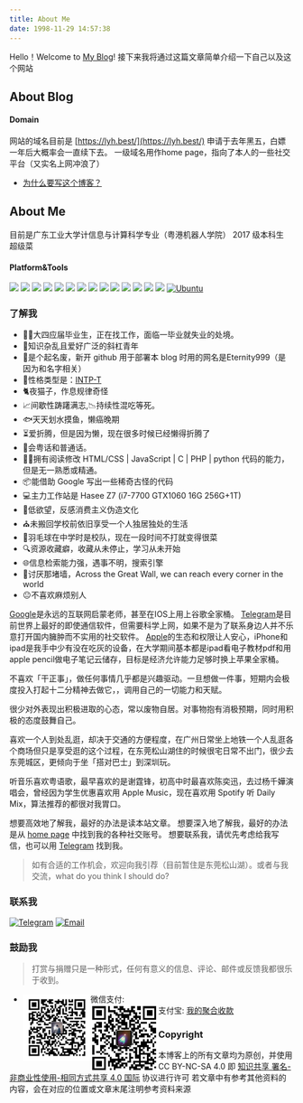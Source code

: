 ```yaml
---
title: About Me
date: 1998-11-29 14:57:38
---
```

Hello！Welcome to [My Blog](https://hexo.lyh.best/)!
接下来我将通过这篇文章简单介绍一下自己以及这个网站

## About Blog
#### Domain
网站的域名目前是 [https://lyh.best/](https://lyh.best/) 申请于去年黑五，白嫖一年后大概率会一直续下去。
一级域名用作home page，指向了本人的一些社交平台（又实名上网冲浪了）
* [为什么要写这个博客？](/19981129/HelloWorld/)

## About Me
目前是广东工业大学计信息与计算科学专业（粤港机器人学院） 2017 级本科生
超级菜
#### Platform&Tools
[![](https://img.shields.io/badge/OS-CentOS7-33aadd?style=flat-square&logo=centos&logoColor=ffffff)](https://www.centos.org/) [![](https://img.shields.io/badge/iPhone-8Plus-999999?style=flat-square&logo=apple&logoColor=ffffff)](https://www.apple.com/) [![](https://img.shields.io/badge/Windows-10-2376bc?style=flat-square&logo=windows&logoColor=ffffff)](https://www.microsoft.com/windows/get-windows-10) [![](https://img.shields.io/badge/IDE-Visual%20Studio%20Code-blue?style=flat-square&logo=visual-studio-code&logoColor=ffffff)](https://code.visualstudio.com/) [![](https://img.shields.io/badge/-Node.js-43853d?style=flat-square&logo=node.js&logoColor=ffffff)](https://nodejs.org/) [![](https://img.shields.io/badge/-PHP-777BB4?style=flat-square&logo=php&logoColor=ffffff)](https://www.php.net/) [![](https://img.shields.io/badge/-Docker-2496ED?style=flat-square&logo=docker&logoColor=ffffff)](https://www.docker.com/) [![](https://img.shields.io/badge/-HTML5-E34F26?style=flat-square&logo=html5&logoColor=white)](https://html.spec.whatwg.org/) [![](https://img.shields.io/badge/-CSS3-1572B6?style=flat-square&logo=css3&logoColor=white)](https://www.w3.org/Style/CSS/) [![](https://img.shields.io/badge/-JavaScript-f7e018?style=flat-square&logo=javascript&logoColor=white)](https://www.ecma-international.org/) [![](https://img.shields.io/badge/-Git-f05032?style=flat-square&logo=git&logoColor=white)](https://git-scm.com/) [![](https://img.shields.io/badge/-Nginx-269539?style=flat-square&logo=nginx&logoColor=ffffff)](https://nginx.org/) [![](https://img.shields.io/badge/-Linux-fcc624?style=flat-square&logo=linux&logoColor=white)](https://www.linuxfoundation.org/) [![](https://img.shields.io/badge/-RaspberryPi-C51A4A?style=flat-square&logo=Raspberry-Pi&logoColor=ffffff)](https://www.raspberrypi.org/) [![Ubuntu](https://img.shields.io/badge/-Ubuntu-E95420?style=flat-square&logo=Ubuntu&logoColor=fff)](https://ubuntu.com/)

### 了解我

* 👨‍🎓大四应届毕业生，正在找工作，面临一毕业就失业的处境。
* 👀知识杂乱且爱好广泛的斜杠青年
* 🎉是个起名废，新开 github 用于部署本 blog 时用的网名是Eternity999（是因为和名字相关）
* 🌰性格类型是：[INTP-T](https://www.16personalities.com/ch/%E4%BA%BA%E6%A0%BC%E6%B5%8B%E8%AF%95)
* 🐈夜猫子，作息规律奇怪
* 📈间歇性踌躇满志,📉持续性混吃等死。
* 🐟天天划水摸鱼，懒癌晚期
* ⏳爱折腾，但是因为懒，现在很多时候已经懒得折腾了
* 💬会粤话和普通话。
* 🤦‍♂️拥有阅读修改 HTML/CSS | JavaScript | C | PHP | python 代码的能力，但是无一熟悉或精通。
* 📦能借助 Google 写出一些稀奇古怪的代码
* 💻主力工作站是 Hasee Z7 (i7-7700 GTX1060 16G 256G+1T)
* 🛒低欲望，反感消费主义伪造文化
* ⛪未搬回学校前依旧享受一个人独居独处的生活
* 🏸羽毛球在中学时是校队，现在一段时间不打就变得很菜
* 🔍资源收藏癖，收藏从未停止，学习从未开始
* 🌐信息检索能力强，遇事不明，搜索引擎
* 🚧讨厌那堵墙，Across the Great Wall, we can reach every corner in the world
* 😐不喜欢麻烦别人

[Google](https://google.com)是永远的互联网启蒙老师，甚至在IOS上用上谷歌全家桶。
[Telegram](https://telegram.org/)是目前世界上最好的即使通信软件，但需要科学上网，如果不是为了联系身边人并不乐意打开国内臃肿而不实用的社交软件。
[Apple](https://apple.com)的生态和权限让人安心，iPhone和ipad是我手中少有没在吃灰的设备，在大学期间基本都是ipad看电子教材pdf和用apple pencil做电子笔记云储存，目标是经济允许能力足够时换上苹果全家桶。

不喜欢「干正事」，做任何事情几乎都是兴趣驱动。一旦想做一件事，短期内会极度投入打起十二分精神去做它，，调用自己的一切能力和天赋。

很少对外表现出积极进取的心态，常以废物自居。对事物抱有消极预期，同时用积极的态度鼓舞自己。

喜欢一个人到处乱逛，却决于交通的方便程度，在广州日常坐上地铁一个人乱逛各个商场但只是享受逛的这个过程，在东莞松山湖住的时候很宅日常不出门，很少去东莞城区，更倾向于坐「搭对巴士」到深圳玩。

听音乐喜欢粤语歌，最早喜欢的是谢霆锋，初高中时最喜欢陈奕迅，去过杨千嬅演唱会，曾经因为学生优惠喜欢用 Apple Music，现在喜欢用 Spotify 听 Daily Mix，算法推荐的都很对我胃口。

想要高效地了解我，最好的办法是读本站文章。
想要深入地了解我，最好的办法是从 [home page](https://lyh.best) 中找到我的各种社交账号。
想要联系我，请优先考虑给我写信，也可以用 [Telegram](https://t.me/wing_tele) 找到我。

> 如有合适的工作机会，欢迎向我引荐（目前暂住是东莞松山湖）。或者与我交流，what do you think I should do?

### 联系我
[![Telegram](https://img.shields.io/badge/-https://t.me/wing_tele-2CA5E0?style=flat-square&logo=Telegram&logoColor=fff)](https://t.me/wing_tele)
[![Email](https://img.shields.io/badge/-gdleeyh@gmail.com-D14836?style=flat-square&logo=Gmail&logoColor=fff)](mailto:gdleeyh@gmail.com)

### 鼓励我
> 打赏与捐赠只是一种形式，任何有意义的信息、评论、邮件或反馈我都很乐于收到。

* 微信支付:<img src="/img/wechatpay.jpg" alt="微信支付" width="25%" height="25%" align="left">
* 支付宝:<img src="/img/alipay.jpg" alt="支付宝" width="25%" height="25%" align="left">
[我的聚合收款](https://merger.lyh.best)

### Copyright
本博客上的所有文章均为原创，并使用 CC BY-NC-SA 4.0 即 [知识共享 署名-非商业性使用-相同方式共享 4.0 国际](https://creativecommons.org/licenses/by-nc-sa/4.0/) 协议进行许可
若文章中有参考其他资料的内容，会在对应的位置或文章末尾注明参考资料来源

<!--
注释
#### Console&Game
[![](https://img.shields.io/badge/-Vue.js-4fc08d?style=flat-square&logo=vue.js&logoColor=ffffff)](https://vuejs.org/)
[![](https://img.shields.io/badge/Steam-171a21?style=flat-square&logo=steam&logoColor=ffffff)](https://steamcommunity.com/id/isXiaoLin)

[![](https://img.shields.io/badge/OS-Arch%20Linux-33aadd?style=flat-square&logo=arch-linux&logoColor=ffffff)](https://www.archlinux.org/)
[![](https://img.shields.io/badge/macOS-Hackintosh-292e33?style=flat-square&logo=apple&logoColor=ffffff)](https://www.tonymacx86.com/)
[![](https://img.shields.io/badge/Windows-10-2376bc?style=flat-square&logo=windows&logoColor=ffffff)](https://www.microsoft.com/windows/get-windows-10)
[![](https://img.shields.io/badge/IDE-Visual%20Studio%20Code-blue?style=flat-square&logo=visual-studio-code&logoColor=ffffff)](https://code.visualstudio.com/)

[![](https://img.shields.io/badge/OnePlus-7%20Pro-f5010c?style=flat-square&logo=oneplus&logoColor=ffffff)](https://www.oneplus.com/)
[![](https://img.shields.io/badge/iPhone-XS-999999?style=flat-square&logo=apple&logoColor=ffffff)](https://www.apple.com/)
[![](https://img.shields.io/badge/Blackberry-Classic-000000?style=flat-square&logo=blackberry&logoColor=ffffff)](https://www.blackberry.com/)

[![](https://img.shields.io/badge/-React-61dafb?style=flat-square&logo=react&logoColor=ffffff)](https://reactjs.org/)
[![](https://img.shields.io/badge/-Webpack-8dd6f9?style=flat-square&logo=webpack&logoColor=white)](https://webpack.js.org/)
[![](https://img.shields.io/badge/-Docker-2496ED?style=flat-square&logo=docker&logoColor=ffffff)](https://www.docker.com/)
[![](https://img.shields.io/badge/-TypeScript-007acc?style=flat-square&logo=typescript&logoColor=white)](https://www.typescriptlang.org/)
[![](https://img.shields.io/badge/-CSS3-1572B6?style=flat-square&logo=css3&logoColor=white)](https://www.w3.org/Style/CSS/)
[![](https://img.shields.io/badge/-MariaDB-003545?style=flat-square&logo=mariadb&logoColor=white)](https://mariadb.com/)
[![](https://img.shields.io/badge/-Sass-cc6699?style=flat-square&logo=sass&logoColor=white)](https://sass-lang.com/)
[![](https://img.shields.io/badge/-NPM-cb3837?style=flat-square&logo=npm&logoColor=white)](https://npmjs.com/)
[![](https://img.shields.io/badge/-PostCSS-dd3a0a?style=flat-square&logo=postcss&logoColor=white)](https://postcss.org/)

[![](https://img.shields.io/badge/-Stylus-ff6347?style=flat-square&logo=stylus&logoColor=ffffff)](https://stylus-lang.com/)
[![](https://img.shields.io/badge/-Linux-fcc624?style=flat-square&logo=linux&logoColor=white)](https://www.linuxfoundation.org/)
[![](https://img.shields.io/badge/-JavaScript-f7e018?style=flat-square&logo=javascript&logoColor=white)](https://www.ecma-international.org/)
[![](https://img.shields.io/badge/-Vue.js-4fc08d?style=flat-square&logo=vue.js&logoColor=ffffff)](https://vuejs.org/)
[![](https://img.shields.io/badge/-Node.js-43853d?style=flat-square&logo=node.js&logoColor=ffffff)](https://nodejs.org/)
[![](https://img.shields.io/badge/-Nginx-269539?style=flat-square&logo=nginx&logoColor=ffffff)](https://nginx.org/)

-->
